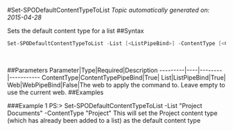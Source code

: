 #Set-SPODefaultContentTypeToList
*Topic automatically generated on: 2015-04-28*

Sets the default content type for a list
##Syntax
```powershell
Set-SPODefaultContentTypeToList -List [<ListPipeBind>] -ContentType [<ContentTypePipeBind>] [-Web [<WebPipeBind>]]
```
&nbsp;

##Parameters
Parameter|Type|Required|Description
---------|----|--------|-----------
ContentType|ContentTypePipeBind|True|
List|ListPipeBind|True|
Web|WebPipeBind|False|The web to apply the command to. Leave empty to use the current web.
##Examples

###Example 1
    PS:> Set-SPODefaultContentTypeToList -List "Project Documents" -ContentType "Project"
This will set the Project content type (which has already been added to a list) as the default content type

